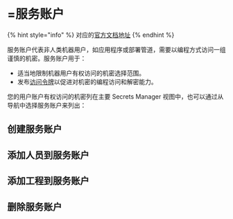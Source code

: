 # =服务账户

{% hint style="info" %}
对应的[官方文档地址](https://bitwarden.com/help/service-accounts/)
{% endhint %}

服务账户代表非人类机器用户，如应用程序或部署管道，需要以编程方式访问一组谨慎的机密。服务账户用于：

* 适当地限制机器用户有权访问的机密选择范围。
* 发布[访问令牌](access-tokens.md)以促进对机密的编程访问和解密能力。

您的用户账户有权访问的机密列在主要 Secrets Manager 视图中，也可以通过从导航中选择服务账户来列出：

## 创建服务账户 <a href="#create-a-service-account" id="create-a-service-account"></a>

## 添加人员到服务账户 <a href="#add-people-to-a-service-account" id="add-people-to-a-service-account"></a>

## 添加工程到服务账户 <a href="#add-projects-to-a-service-account" id="add-projects-to-a-service-account"></a>

## 删除服务账户 <a href="#delete-a-service-account" id="delete-a-service-account"></a>
